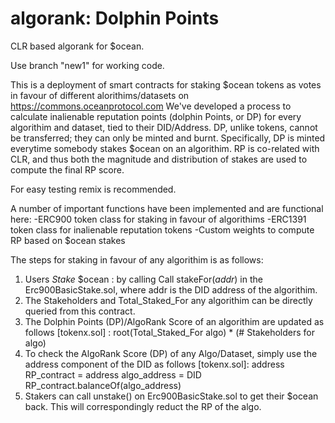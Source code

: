 # algorank: Dolphin Points
CLR based algorank for $ocean.

Use branch "new1" for working code.

This is a deployment of smart contracts for staking $ocean tokens as votes in favour of different alorithims/datasets on https://commons.oceanprotocol.com  We've developed a process to calculate inalienable reputation points (dolphin Points, or DP) for every algorithim and dataset, tied to their DID/Address. DP, unlike tokens, cannot be transferred; they can only be minted and burnt. Specifically, DP is minted everytime somebody stakes $ocean on an algorithim. RP is co-related with CLR, and thus both the magnitude and distribution of stakes are used to compute the final RP score.

For easy testing remix is recommended. 

A number of important functions have been implemented and are functional here:
-ERC900 token class for staking in favour of algorithims
-ERC1391 token class for inalienable reputation tokens
-Custom weights to compute RP based on $ocean stakes

The steps for staking in favour of any algorithim is as follows:

1. Users *Stake* $ocean : by calling Call stakeFor(_addr_) in the Erc900BasicStake.sol, where addr is the DID address of the algorithim.
2. The Stakeholders and Total_Staked_For any algorithim can be directly queried from this contract.
3. The Dolphin Points (DP)/AlgoRank Score of an algorithim are updated as follows [tokenx.sol] :
root(Total_Staked_For algo) * (# Stakeholders for algo)
4. To check the AlgoRank Score (DP) of any Algo/Dataset, simply use the address component of the DID as follows [tokenx.sol]:
address RP_contract = 
address algo_address = DID
RP_contract.balanceOf(algo_address)
5. Stakers can call unstake() on Erc900BasicStake.sol to get their $ocean back. This will correspondingly reduct the RP of the algo.




